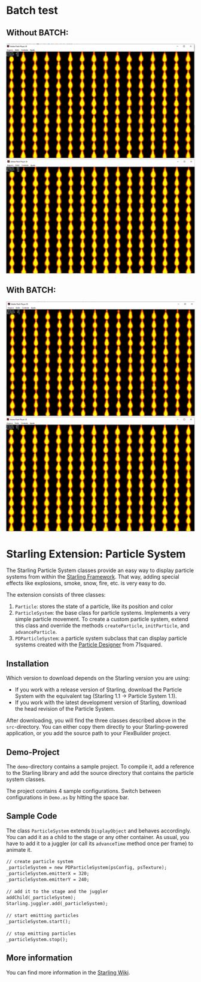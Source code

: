 Batch test
=========

Without BATCH:
-------
![Without debug player](WITHOUTbatch_RELEASE_sa_debug_player.PNG)
![Without sa player](WITHOUTbatch_RELEASE_sa_player.PNG)

With BATCH:
-------
![With debug player](WITHbatch_RELEASE_sa_debug_player.PNG)
![With sa player](WITHbatch_RELEASE_sa_player.PNG)

Starling Extension: Particle System
===================================

The Starling Particle System classes provide an easy way to display particle systems from within the [Starling Framework][1]. That way, adding special effects like explosions, smoke, snow, fire, etc. is very easy to do.

The extension consists of three classes:

1. `Particle`: stores the state of a particle, like its position and color
2. `ParticleSystem`: the base class for particle systems. Implements a very simple particle movement. To create a custom particle system, extend this class and override the methods `createParticle`, `initParticle`, and `advanceParticle`.
3. `PDParticleSystem`: a particle system subclass that can display particle systems created with the  [Particle Designer][2] from 71squared.

Installation
------------

Which version to download depends on the Starling version you are using:

* If you work with a release version of Starling, download the Particle System with the equivalent tag (Starling 1.1 -> Particle System 1.1).
* If you work with the latest development version of Starling, download the head revision of the Particle System. 

After downloading, you will find the three classes described above in the `src`-directory. You can either copy them directly to your Starling-powered application, or you add the source path to your FlexBuilder project.

Demo-Project
------------

The `demo`-directory contains a sample project. To compile it, add a reference to the Starling library and add the source directory that contains the particle system classes.

The project contains 4 sample configurations. Switch between configurations in `Demo.as` by 
hitting the space bar.

Sample Code
-----------

The class `ParticleSystem` extends `DisplayObject` and behaves accordingly. You can add it as a child to the stage or any other container. As usual, you have to add it to a juggler (or call its `advanceTime` method once per frame) to animate it.

    // create particle system
    _particleSystem = new PDParticleSystem(psConfig, psTexture);
    _particleSystem.emitterX = 320;
    _particleSystem.emitterY = 240;
    
    // add it to the stage and the juggler
    addChild(_particleSystem);
    Starling.juggler.add(_particleSystem);

    // start emitting particles
    _particleSystem.start();

    // stop emitting particles
    _particleSystem.stop();

More information
----------------

You can find more information in the [Starling Wiki](http://wiki.starling-framework.org/extensions/particlesystem).

[1]: http://www.starling-framework.org
[2]: http://particledesigner.71squared.com
